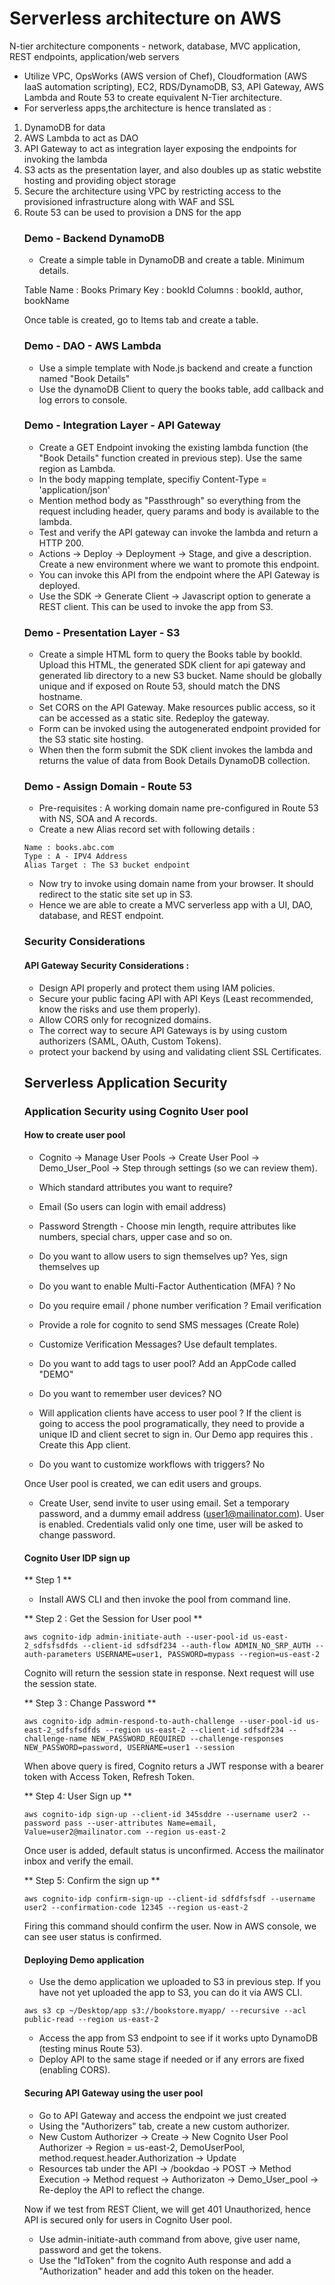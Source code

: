 # Serverless architecture on AWS

N-tier architecture components - network, database, MVC application, REST endpoints, application/web servers

- Utilize VPC, OpsWorks (AWS version of Chef), Cloudformation (AWS IaaS automation scripting), EC2, RDS/DynamoDB, S3, API Gateway, AWS Lambda and Route 53 to create equivalent N-Tier architecture.
- For serverless apps,the architecture is hence translated as :

<ol>
<li> DynamoDB for data </li>
<li> AWS Lambda to act as DAO </li>
<li> API Gateway to act as integration layer exposing the endpoints for invoking the lambda </li>
<li> S3 acts as the presentation layer, and also doubles up as static webstite hosting and providing object storage </li>
<li> Secure the architecture using VPC by restricting access to the provisioned infrastructure along with WAF and SSL </li>
<li> Route 53 can be used to provision a DNS for the app </li>
</li>


### Demo - Backend DynamoDB

- Create a simple table in DynamoDB and create a table. Minimum details.

Table Name : Books
Primary Key : bookId
Columns : bookId, author, bookName

Once table is created, go to Items tab and create a table.

### Demo - DAO - AWS Lambda

- Use a simple template with Node.js backend and create a function named "Book Details"
- Use the dynamoDB Client to query the books table, add callback and log errors to console.

### Demo - Integration Layer - API Gateway

- Create a GET Endpoint invoking the existing lambda function (the "Book Details" function created in previous step). Use the same region as Lambda.
- In the body mapping template, specifiy Content-Type = 'application/json'
- Mention method body as "Passthrough" so everything from the request including header, query params and body is available to the lambda.
- Test and verify the API gateway can invoke the lambda and return a HTTP 200.
- Actions -> Deploy -> Deployment -> Stage, and give a description. Create a new environment where we want to promote this endpoint.
- You can invoke this API from the endpoint where the API Gateway is deployed.
- Use the SDK -> Generate Client -> Javascript option to generate a REST client. This can be used to invoke the app from S3.

### Demo - Presentation Layer - S3

- Create a simple HTML form to query the Books table by bookId. Upload this HTML, the generated SDK client for api gateway and generated lib directory
to a new S3 bucket. Name should be globally unique and if exposed on Route 53, should match the DNS hostname.
- Set CORS on the API Gateway. Make resources public access, so it can be accessed as a static site. Redeploy the gateway.
- Form can be invoked using the autogenerated endpoint provided for the S3 static site hosting.
- When then the form submit the SDK client invokes the lambda and returns the value of data from Book Details DynamoDB collection.

### Demo - Assign Domain - Route 53

- Pre-requisites : A working domain name pre-configured in Route 53 with NS, SOA and A records.
- Create a new Alias record set with following details :
```
Name : books.abc.com
Type : A - IPV4 Address
Alias Target : The S3 bucket endpoint
```
- Now try to invoke using domain name from your browser. It should redirect to the static site set up in S3.
- Hence we are able to create a MVC serverless app with a UI, DAO, database, and REST endpoint.

### Security Considerations

#### API Gateway Security Considerations :
- Design API properly and protect them using IAM policies.
- Secure your public facing API with API Keys (Least recommended, know the risks and use them properly).
- Allow CORS only for recognized domains.
- The correct way to secure API Gateways is by using custom authorizers (SAML, OAuth, Custom Tokens).
- protect your backend by using and validating client SSL Certificates.

## Serverless Application Security

### Application Security using Cognito User pool

#### How to create user pool
- Cognito -> Manage User Pools -> Create User Pool -> Demo_User_Pool -> Step through settings (so we can review them).

* Which standard attributes you want to require?
- Email (So users can login with email address)

* Password Strength - Choose min length, require attributes like numbers, special chars, upper case and so on.

* Do you want to allow users to sign themselves up? Yes, sign themselves up

* Do you want to enable Multi-Factor Authentication (MFA) ? No

* Do you require email / phone number verification ? Email verification

* Provide a role for cognito to send SMS messages (Create Role)

* Customize Verification Messages? Use default templates. 

* Do you want to add tags to user pool? Add an AppCode called "DEMO"

* Do you want to remember user devices? NO

* Will application clients have access to user pool ? If the client is going to access the pool programatically, they need to provide a unique ID and client secret to sign in. Our Demo app requires this . Create this App client.

* Do you want to customize workflows with triggers? No

Once User pool is created, we can edit users and groups.
 - Create User, send invite to user using email. Set a temporary password, and a dummy email address (user1@mailinator.com). User is enabled. 
 Credentials valid only one time, user will be asked to change password.
 
 #### Cognito User IDP sign up
 
 ** Step 1 **
 
 * Install AWS CLI and then invoke the pool from command line.
 
 
** Step 2 : Get the Session for User pool **
 
 ```
 aws cognito-idp admin-initiate-auth --user-pool-id us-east-2_sdfsfsdfds --client-id sdfsdf234 --auth-flow ADMIN_NO_SRP_AUTH --auth-parameters USERNAME=user1, PASSWORD=mypass --region=us-east-2
 ```
 
Cognito will return the session state in response. Next request will use the session state.

** Step 3 : Change Password ** 

 ```
 aws cognito-idp admin-respond-to-auth-challenge --user-pool-id us-east-2_sdfsfsdfds --region us-east-2 --client-id sdfsdf234 --challenge-name NEW_PASSWORD_REQUIRED --challenge-responses NEW_PASSWORD=password, USERNAME=user1 --session
 ```
 
 When above query is fired, Cognito returs a JWT response with a bearer token with Access Token, Refresh Token.
 
 ** Step 4: User Sign up **
 
 ```
 aws cognito-idp sign-up --client-id 345sddre --username user2 --password pass --user-attributes Name=email, Value=user2@mailinator.com --region us-east-2
 ```
 
 Once user is added, default status is unconfirmed. Access the mailinator inbox and verify the email.
 
 ** Step 5: Confirm the sign up **
 
 ```
 aws cognito-idp confirm-sign-up --client-id sdfdfsfsdf --username user2 --confirmation-code 12345 --region us-east-2
 ```
 
 Firing this command should confirm the user. Now in AWS console, we can see user status is confirmed.
 
  #### Deploying Demo application
  
  - Use the demo application we uploaded to S3 in previous step. If you have not yet uploaded the app to S3, you can do it via AWS CLI.
  
  ```
  aws s3 cp ~/Desktop/app s3://bookstore.myapp/ --recursive --acl public-read --region us-east-2
  ```
  
  - Access the app from S3 endpoint to see if it works upto DynamoDB (testing minus Route 53).
  - Deploy API to the same stage if needed or if any errors are fixed (enabling CORS).
  
  #### Securing API Gateway using the user pool
  
  - Go to API Gateway and access the endpoint we just created
  - Using the "Authorizers" tab, create a new custom authorizer.
  - New Custom Authorizer -> Create -> New Cognito User Pool Authorizer -> Region = us-east-2, DemoUserPool, method.request.header.Authorization -> Update
  - Resources tab under the API -> /bookdao -> POST -> Method Execution -> Method request -> Authorizaton -> Demo_User_pool -> Re-deploy the API to reflect the change.
  
 Now if we test from REST Client, we will get 401 Unauthorized, hence API is secured only for users in Cognito User pool.
 
- Use admin-initiate-auth command from above, give user name, password and get the tokens.
- Use the "IdToken" from the cognito Auth response and add a "Authorization" header and add this token on the header.

  








